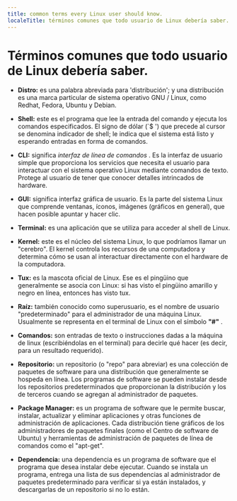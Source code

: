 ```yaml
---
title: common terms every Linux user should know.
localeTitle: términos comunes que todo usuario de Linux debería saber.
---
```

# Términos comunes que todo usuario de Linux debería saber.

*   **Distro:** es una palabra abreviada para 'distribución'; y una distribución es una marca particular de sistema operativo GNU / Linux, como Redhat, Fedora, Ubuntu y Debian.
    
*   **Shell:** este es el programa que lee la entrada del comando y ejecuta los comandos especificados. El signo de dólar (\`$ ') que precede al cursor se denomina indicador de shell; le indica que el sistema está listo y esperando entradas en forma de comandos.
    
*   **CLI:** significa _interfaz de línea de comandos_ . Es la interfaz de usuario simple que proporciona los servicios que necesita el usuario para interactuar con el sistema operativo Linux mediante comandos de texto. Protege al usuario de tener que conocer detalles intrincados de hardware.
    
*   **GUI:** significa interfaz gráfica de usuario. Es la parte del sistema Linux que comprende ventanas, íconos, imágenes (gráficos en general), que hacen posible apuntar y hacer clic.
    
*   **Terminal:** es una aplicación que se utiliza para acceder al shell de Linux.
    
*   **Kernel:** este es el núcleo del sistema Linux, lo que podríamos llamar un "cerebro". El kernel controla los recursos de una computadora y determina cómo se usan al interactuar directamente con el hardware de la computadora.
    
*   **Tux:** es la mascota oficial de Linux. Ese es el pingüino que generalmente se asocia con Linux: si has visto el pingüino amarillo y negro en línea, entonces has visto tux.
    
*   **Raíz:** también conocido como superusuario, es el nombre de usuario "predeterminado" para el administrador de una máquina Linux. Usualmente se representa en el terminal de Linux con el símbolo **"#"** .
    
*   **Comandos:** son entradas de texto o instrucciones dadas a la máquina de linux (escribiéndolas en el terminal) para decirle qué hacer (es decir, para un resultado requerido).
    
*   **Repositorio:** un repositorio (o "repo" para abreviar) es una colección de paquetes de software para una distribución que generalmente se hospeda en línea. Los programas de software se pueden instalar desde los repositorios predeterminados que proporcionan la distribución y los de terceros cuando se agregan al administrador de paquetes.
    
*   **Package Manager:** es un programa de software que le permite buscar, instalar, actualizar y eliminar aplicaciones y otras funciones de administración de aplicaciones. Cada distribución tiene gráficos de los administradores de paquetes finales (como el Centro de software de Ubuntu) y herramientas de administración de paquetes de línea de comandos como el "apt-get".
    
*   **Dependencia:** una dependencia es un programa de software que el programa que desea instalar debe ejecutar. Cuando se instala un programa, entrega una lista de sus dependencias al administrador de paquetes predeterminado para verificar si ya están instalados, y descargarlas de un repositorio si no lo están.